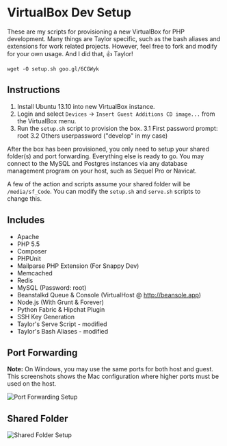 # VirtualBox Dev Setup

These are my scripts for provisioning a new VirtualBox for PHP development. Many things are Taylor specific, such as the bash aliases and extensions for work related projects. However, feel free to fork and modify for your own usage.
And I did that, :+1: Taylor!

`wget -O setup.sh goo.gl/6CGWyk`

## Instructions

1. Install Ubuntu 13.10 into new VirtualBox instance.
2. Login and select `Devices` -> `Insert Guest Additions CD image...` from the VirtualBox menu.
3. Run the `setup.sh` script to provision the box.
3.1 First password prompt: root
3.2 Others userpassword ("develop" in my case)

After the box has been provisioned, you only need to setup your shared folder(s) and port forwarding. Everything else is ready to go. You may connect to the MySQL and Postgres instances via any database management program on your host, such as Sequel Pro or Navicat.

A few of the action and scripts assume your shared folder will be `/media/sf_Code`. You can modify the `setup.sh` and `serve.sh` scripts to change this.

## Includes

- Apache
- PHP 5.5
- Composer
- PHPUnit
- Mailparse PHP Extension (For Snappy Dev)
- Memcached
- Redis
- MySQL (Password: root)
- Beanstalkd Queue & Console (VirtualHost @ http://beansole.app)
- Node.js (With Grunt & Forever)
- Python Fabric & Hipchat Plugin
- SSH Key Generation
- Taylor's Serve Script - modified
- Taylor's Bash Aliases - modified

## Port Forwarding

**Note:** On Windows, you may use the same ports for both host and guest. This screenshots shows the Mac configuration where higher ports must be used on the host.

![Port Forwarding Setup](http://i.imgur.com/iTeohFC.png)

## Shared Folder

![Shared Folder Setup](http://i.imgur.com/2UqPpHB.png)
